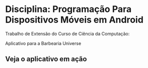 # Disciplina: Programação Para Dispositivos Móveis em Android

Trabalho de Extensão do Curso de Ciência da Computação:

Aplicativo para a Barbearia Universe

## Veja o aplicativo em ação
